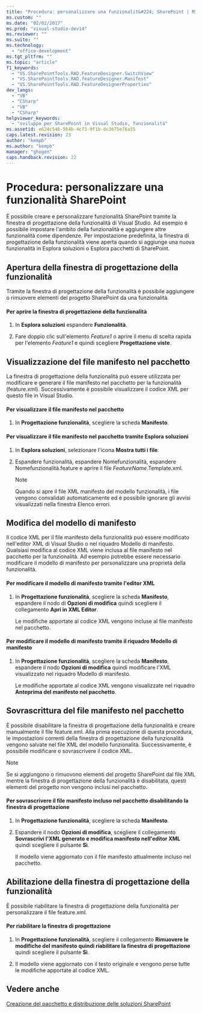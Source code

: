 ```yaml
---
title: "Procedura: personalizzare una funzionalit&#224; SharePoint | Microsoft Docs"
ms.custom: ""
ms.date: "02/02/2017"
ms.prod: "visual-studio-dev14"
ms.reviewer: ""
ms.suite: ""
ms.technology: 
  - "office-development"
ms.tgt_pltfrm: ""
ms.topic: "article"
f1_keywords: 
  - "VS.SharePointTools.RAD.FeatureDesigner.SwitchView"
  - "VS.SharePointTools.RAD.featureDesigner.Manifest"
  - "VS.SharePointTools.RAD.FeatureDesignerProperties"
dev_langs: 
  - "VB"
  - "CSharp"
  - "VB"
  - "CSharp"
helpviewer_keywords: 
  - "sviluppo per SharePoint in Visual Studio, funzionalità"
ms.assetid: e624c546-564b-4c73-9f1b-dc3675e76a55
caps.latest.revision: 23
author: "kempb"
ms.author: "kempb"
manager: "ghogen"
caps.handback.revision: 22
---
```

# Procedura: personalizzare una funzionalit&#224; SharePoint
  È possibile creare e personalizzare funzionalità SharePoint tramite la finestra di progettazione della funzionalità di Visual Studio.  Ad esempio è possibile impostare l'ambito della funzionalità e aggiungere altre funzionalità come dipendenze.  Per impostazione predefinita, la finestra di progettazione della funzionalità viene aperta quando si aggiunge una nuova funzionalità in Esplora soluzioni o Esplora pacchetti di SharePoint.  
  
## Apertura della finestra di progettazione della funzionalità  
 Tramite la finestra di progettazione della funzionalità è possibile aggiungere o rimuovere elementi del progetto SharePoint da una funzionalità.  
  
#### Per aprire la finestra di progettazione della funzionalità  
  
1.  In **Esplora soluzioni** espandere **Funzionalità**.  
  
2.  Fare doppio clic sull'elemento *Feature1* o aprire il menu di scelta rapida per l'elemento *Feature1* e quindi scegliere **Progettazione viste**.  
  
## Visualizzazione del file manifesto nel pacchetto  
 La finestra di progettazione della funzionalità può essere utilizzata per modificare e generare il file manifesto nel pacchetto per la funzionalità \(feature.xml\).  Successivamente è possibile visualizzare il codice XML per questo file in Visual Studio.  
  
#### Per visualizzare il file manifesto nel pacchetto  
  
1.  In **Progettazione funzionalità**, scegliere la scheda **Manifesto**.  
  
#### Per visualizzare il file manifesto nel pacchetto tramite Esplora soluzioni  
  
1.  In **Esplora soluzioni**, selezionare l'icona **Mostra tutti i file**.  
  
2.  Espandere funzionalità, espandere Nomefunzionalità, espandere Nomefunzionalità.feature e aprire il file *FeatureName*.Template.xml.  
  
    > [!NOTE]  
    >  Quando si apre il file XML manifesto del modello funzionalità, i file vengono convalidati automaticamente ed è possibile ignorare gli avvisi visualizzati nella finestra Elenco errori.  
  
## Modifica del modello di manifesto  
 Il codice XML per il file manifesto della funzionalità può essere modificato nell'editor XML di Visual Studio o nel riquadro Modello di manifesto.  Qualsiasi modifica al codice XML viene inclusa al file manifesto nel pacchetto per la funzionalità.  Ad esempio potrebbe essere necessario modificare il modello di manifesto per personalizzare una proprietà della funzionalità.  
  
#### Per modificare il modello di manifesto tramite l'editor XML  
  
1.  In **Progettazione funzionalità**, scegliere la scheda **Manifesto**, espandere il nodo di **Opzioni di modifica** quindi scegliere il collegamento **Apri in XML Editor**.  
  
     Le modifiche apportate al codice XML vengono incluse al file manifesto nel pacchetto.  
  
#### Per modificare il modello di manifesto tramite il riquadro Modello di manifesto  
  
1.  In **Progettazione funzionalità**, scegliere la scheda **Manifesto**, espandere il nodo **Opzioni di modifica** quindi modificare l'XML visualizzato nel riquadro Modello di manifesto.  
  
     Le modifiche apportate al codice XML vengono visualizzate nel riquadro **Anteprima del manifesto nel pacchetto**.  
  
## Sovrascrittura del file manifesto nel pacchetto  
 È possibile disabilitare la finestra di progettazione della funzionalità e creare manualmente il file feature.xml.  Alla prima esecuzione di questa procedura, le impostazioni correnti della finestra di progettazione della funzionalità vengono salvate nel file XML del modello funzionalità.  Successivamente, è possibile modificare o sovrascrivere il codice XML.  
  
> [!NOTE]  
>  Se si aggiungono o rimuovono elementi del progetto SharePoint dal file XML mentre la finestra di progettazione della funzionalità è disabilitata, questi elementi del progetto non vengono inclusi nel pacchetto.  
  
#### Per sovrascrivere il file manifesto incluso nel pacchetto disabilitando la finestra di progettazione  
  
1.  In **Progettazione funzionalità**, scegliere la scheda **Manifesto**.  
  
2.  Espandere il nodo **Opzioni di modifica**, scegliere il collegamento **Sovrascrivi l'XML generato e modifica manifesto nell'editor XML** quindi scegliere il pulsante **Sì**.  
  
     Il modello viene aggiornato con il file manifesto attualmente incluso nel pacchetto.  
  
## Abilitazione della finestra di progettazione della funzionalità  
 È possibile riabilitare la finestra di progettazione della funzionalità per personalizzare il file feature.xml.  
  
#### Per riabilitare la finestra di progettazione  
  
1.  In **Progettazione funzionalità**, scegliere il collegamento **Rimuovere le modifiche del manifesto quindi riabilitare la finestra di progettazione** quindi scegliere il pulsante **Sì**.  
  
2.  Il modello viene aggiornato con il testo originale e vengono perse tutte le modifiche apportate al codice XML.  
  
## Vedere anche  
 [Creazione del pacchetto e distribuzione delle soluzioni SharePoint](../sharepoint/packaging-and-deploying-sharepoint-solutions.md)  
  
  